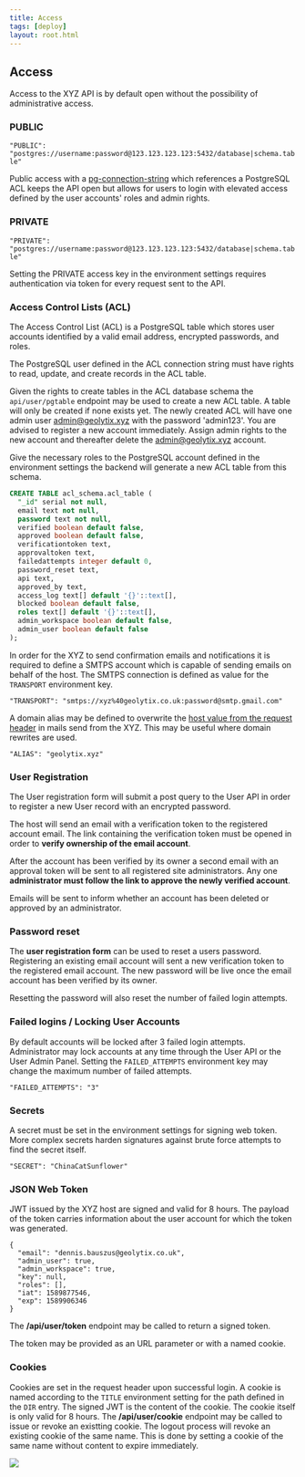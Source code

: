```yaml
---
title: Access
tags: [deploy]
layout: root.html 
---
```


## Access

Access to the XYZ API is by default open without the possibility of administrative access.

### PUBLIC

`"PUBLIC": "postgres://username:password@123.123.123.123:5432/database|schema.table"`

Public access with a [pg-connection-string](https://github.com/iceddev/pg-connection-string) which references a PostgreSQL ACL keeps the API open but allows for users to login with elevated access defined by the user accounts' roles and admin rights.

### PRIVATE

`"PRIVATE": "postgres://username:password@123.123.123.123:5432/database|schema.table"`

Setting the PRIVATE access key in the environment settings requires authentication via token for every request sent to the API.

### Access Control Lists (ACL)

The Access Control List \(ACL\) is a PostgreSQL table which stores user accounts identified by a valid email address, encrypted passwords, and roles.

The PostgreSQL user defined in the ACL connection string must have rights to read, update, and create records in the ACL table.

Given the rights to create tables in the ACL database schema the `api/user/pgtable` endpoint may be used to create a new ACL table. A table will only be created if none exists yet. The newly created ACL will have one admin user admin@geolytix.xyz with the password 'admin123'. You are advised to register a new account immediately. Assign admin rights to the new account and thereafter delete the admin@geolytix.xyz account.

Give the necessary roles to the PostgreSQL account defined in the environment settings the backend will generate a new ACL table from this schema.

```sql
CREATE TABLE acl_schema.acl_table (
  "_id" serial not null,
  email text not null,
  password text not null,
  verified boolean default false,
  approved boolean default false,
  verificationtoken text,
  approvaltoken text,
  failedattempts integer default 0,
  password_reset text,
  api text,
  approved_by text,
  access_log text[] default '{}'::text[],
  blocked boolean default false,
  roles text[] default '{}'::text[],
  admin_workspace boolean default false,
  admin_user boolean default false
);
```

In order for the XYZ to send confirmation emails and notifications it is required to define a SMTPS account which is capable of sending emails on behalf of the host. The SMTPS connection is defined as value for the `TRANSPORT` environment key.

`"TRANSPORT": "smtps://xyz%40geolytix.co.uk:password@smtp.gmail.com"`

A domain alias may be defined to overwrite the [host value from the request header](https://developer.mozilla.org/en-US/docs/Web/HTTP/Headers/Host) in mails send from the XYZ. This may be useful where domain rewrites are used.

`"ALIAS": "geolytix.xyz"`

### User Registration

The User registration form will submit a post query to the User API in order to register a new User record with an encrypted password.

The host will send an email with a verification token to the registered account email. The link containing the verification token must be opened in order to **verify ownership of the email account**.

After the account has been verified by its owner a second email with an approval token will be sent to all registered site administrators. Any one **administrator must follow the link to approve the newly verified account**.

Emails will be sent to inform whether an account has been deleted or approved by an administrator.

### Password reset

The **user registration form** can be used to reset a users password. Registering an existing email account will sent a new verification token to the registered email account. The new password will be live once the email account has been verified by its owner.

Resetting the password will also reset the number of failed login attempts.

### Failed logins / Locking User Accounts

By default accounts will be locked after 3 failed login attempts. Administrator may lock accounts at any time through the User API or the User Admin Panel. Setting the `FAILED_ATTEMPTS` environment key may change the maximum number of failed attempts.

`"FAILED_ATTEMPTS": "3"`

### Secrets

A secret must be set in the environment settings for signing web token. More complex secrets harden signatures against brute force attempts to find the secret itself.

`"SECRET": "ChinaCatSunflower"`

### JSON Web Token

JWT issued by the XYZ host are signed and valid for 8 hours. The payload of the token carries information about the user account for which the token was generated.

```
{
  "email": "dennis.bauszus@geolytix.co.uk",
  "admin_user": true,
  "admin_workspace": true,
  "key": null,
  "roles": [],
  "iat": 1589877546,
  "exp": 1589906346
}
```

The **/api/user/token** endpoint may be called to return a signed token.

The token may be provided as an URL parameter or with a named cookie.

### Cookies

Cookies are set in the request header upon successful login. A cookie is named according to the `TITLE` environment setting for the path defined in the `DIR` entry. The signed JWT is the content of the cookie. The cookie itself is only valid for 8 hours. The **/api/user/cookie** endpoint may be called to issue or revoke an existting cookie. The logout process will revoke an existing cookie of the same name. This is done by setting a cookie of the same name without content to expire immediately.

![](https://res.cloudinary.com/geolytix-xyz/image/upload/v1589878516/documentation/geolytix-dev-cookie.png)